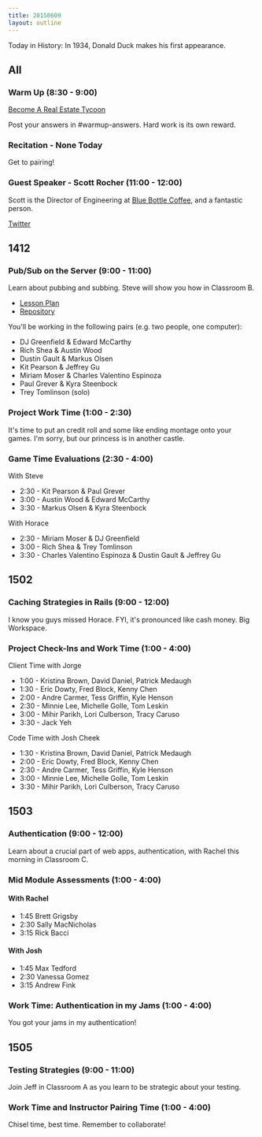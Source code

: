 ```yaml
---
title: 20150609
layout: outline
---
```


Today in History: In 1934, Donald Duck makes his first appearance.

## All

### Warm Up (8:30 - 9:00)

[Become A Real Estate Tycoon](http://cl.ly/2K1Y082i350U)

Post your answers in #warmup-answers. Hard work is its own reward.

### Recitation - None Today

Get to pairing!

### Guest Speaker - Scott Rocher (11:00 - 12:00)

Scott is the Director of Engineering at [Blue Bottle Coffee](https://bluebottlecoffee.com/), and a fantastic person.

[Twitter](https://twitter.com/rochers)

## 1412

### Pub/Sub on the Server (9:00 - 11:00)

Learn about pubbing and subbing. Steve will show you how in Classroom B.

* [Lesson Plan](https://github.com/turingschool/lesson_plans/blob/master/ruby_04-apis_and_scalability/pubsub_on_the_server.markdown)
* [Repository](https://github.com/turingschool-examples/slacker)

You'll be working in the following pairs (e.g. two people, one computer):

* DJ Greenfield & Edward McCarthy
* Rich Shea & Austin Wood
* Dustin Gault & Markus Olsen
* Kit Pearson & Jeffrey Gu
* Miriam Moser & Charles Valentino Espinoza
* Paul Grever & Kyra Steenbock
* Trey Tomlinson (solo)

### Project Work Time (1:00 - 2:30)

It's time to put an credit roll and some like ending montage onto your games. I'm sorry, but our princess is in another castle.

### Game Time Evaluations (2:30 - 4:00)

With Steve
* 2:30 - Kit Pearson & Paul Grever
* 3:00 - Austin Wood & Edward McCarthy
* 3:30 - Markus Olsen & Kyra Steenbock

With Horace
* 2:30 - Miriam Moser & DJ Greenfield
* 3:00 - Rich Shea & Trey Tomlinson
* 3:30 - Charles Valentino Espinoza & Dustin Gault & Jeffrey Gu


## 1502

### Caching Strategies in Rails (9:00 - 12:00)

I know you guys missed Horace. FYI, it's pronounced like cash money. Big Workspace.

### Project Check-Ins and Work Time (1:00 - 4:00)

Client Time with Jorge
* 1:00 - Kristina Brown, David Daniel, Patrick Medaugh
* 1:30 - Eric Dowty, Fred Block, Kenny Chen
* 2:00 - Andre Carmer, Tess Griffin, Kyle Henson
* 2:30 - Minnie Lee, Michelle Golle, Tom Leskin
* 3:00 - Mihir Parikh, Lori Culberson, Tracy Caruso
* 3:30 - Jack Yeh

Code Time with Josh Cheek
* 1:30 - Kristina Brown, David Daniel, Patrick Medaugh
* 2:00 - Eric Dowty, Fred Block, Kenny Chen
* 2:30 - Andre Carmer, Tess Griffin, Kyle Henson
* 3:00 - Minnie Lee, Michelle Golle, Tom Leskin
* 3:30 - Mihir Parikh, Lori Culberson, Tracy Caruso



## 1503

### Authentication (9:00 - 12:00)

Learn about a crucial part of web apps, authentication, with Rachel this morning in Classroom C.

### Mid Module Assessments (1:00 - 4:00)

#### With Rachel

* 1:45 Brett Grigsby
* 2:30 Sally MacNicholas
* 3:15 Rick Bacci

#### With Josh

* 1:45 Max Tedford
* 2:30 Vanessa Gomez
* 3:15 Andrew Fink

### Work Time: Authentication in my Jams (1:00 - 4:00)

You got your jams in my authentication!


## 1505

### Testing Strategies (9:00 - 11:00)

Join Jeff in Classroom A as you learn to be strategic about your testing.

### Work Time and Instructor Pairing Time (1:00 - 4:00)

Chisel time, best time. Remember to collaborate!




